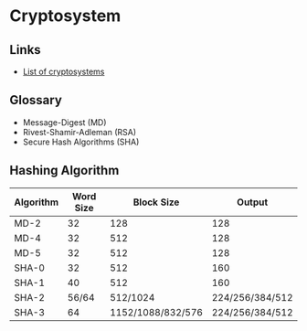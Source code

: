 # Cryptosystem

## Links

- [List of cryptosystems](https://en.wikipedia.org/wiki/List_of_cryptosystems)

## Glossary

- Message-Digest (MD)
- Rivest-Shamir-Adleman (RSA)
- Secure Hash Algorithms (SHA)

## Hashing Algorithm

| Algorithm | Word Size | Block Size        | Output          |
| --------- | --------- | ----------------- | --------------- |
| MD-2      | 32        | 128               | 128             |
| MD-4      | 32        | 512               | 128             |
| MD-5      | 32        | 512               | 128             |
| SHA-0     | 32        | 512               | 160             |
| SHA-1     | 40        | 512               | 160             |
| SHA-2     | 56/64     | 512/1024          | 224/256/384/512 |
| SHA-3     | 64        | 1152/1088/832/576 | 224/256/384/512 |

